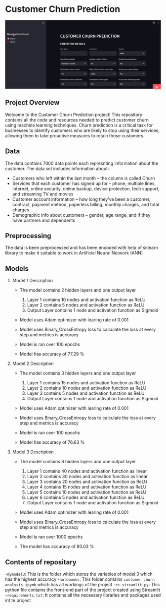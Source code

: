 # Customer Churn Prediction

<div align="center">
<img src="screenshot.png" alt="Customer Churn Prediction">
</div>

## Project Overview

Welcome to the Customer Churn Prediction project! This repository contains all the code and resources needed to predict customer churn using machine learning techniques. Churn prediction is a critical task for businesses to identify customers who are likely to stop using their services, allowing them to take proactive measures to retain those customers.

## Data
The data contains 7000 data points each represnting information about the customer. The data set includes information about:
* Customers who left within the last month – the column is called Churn
* Services that each customer has signed up for – phone, multiple lines, internet, online security, online backup, device protection, tech support, and streaming TV and movies
* Customer account information – how long they’ve been a customer, contract, payment method, paperless billing, monthly charges, and total charges
* Demographic info about customers – gender, age range, and if they have partners and dependents

## Preprocessing
The data is been preprocessed and has been encoded with help of sklearn library to make it suitable to work in Artificial Neural Network (ANN) 

## Models
1. Model 1 Description
   * The model contains 2 hidden layers and one output layer
     1. Layer 1 contains 10 nodes and activation function as ReLU
     2. Layer 2 contains 5 nodes and activation function as ReLU
     3. Output Layer contains 1 node and activation function as Sigmoid
    
   * Model uses Adam optimizer with learing rate of 0.001
   * Model uses Binary_CrossEntropy loss to calculate the loss at every step and metrics is accuracy
   * Model is ran over 100 epochs
   * Model has accuracy of 77.29 % 

   
2. Model 2 Description
   * The model contains 3 hidden layers and one output layer
     1. Layer 1 contains 15 nodes and activation function as ReLU
     2. Layer 2 contains 10 nodes and activation function as ReLU
     3. Layer 3 contains 5 nodes and activation function as ReLU
     4. Output Layer contains 1 node and activation function as Sigmoid 
    
   * Model uses Adam optimizer with learing rate of 0.001
   * Model uses Binary_CrossEntropy loss to calculate the loss at every step and metrics is accuracy
   * Model is ran over 100 epochs
   * Model has accuracy of 76.63 %
  
 3. Model 3 Description

      * The model contains 6 hidden layers and one output layer
      
      
          1. Layer 1 contains 40 nodes and activation function as linear
          1. Layer 2 contains 30 nodes and activation function as linear
          1. Layer 3 contains 20 nodes and activation function as ReLU
          1. Layer 4 contains 15 nodes and activation function as ReLU
          1. Layer 5 contains 10 nodes and activation function as ReLU
          1. Layer 6 contains 5 nodes and activation function as ReLU
          1. Output Layer contains 1 node and activation function as Sigmoid 
          
          
      * Model uses Adam optimizer with learing rate of 0.001
      * Model uses Binary_CrossEntropy loss to calculate the loss at every step and metrics is accuracy
      * Model is ran over 1000 epochs
      * The model has accuracy of 80.03 %
   
## Contents of repositary

-`mymodel3`: This is the folder which stores the variables of model 3 which has the highest accuracy
-`notebooks`: This folder contains `customer churn analysis.ipynb` which has all workings of the project
-`cc-streamlit.py`: This python file contains the front-end part of the project created using Streamlit
-`requirements.txt`: It contains all the necessary libraries and packages used int te project
